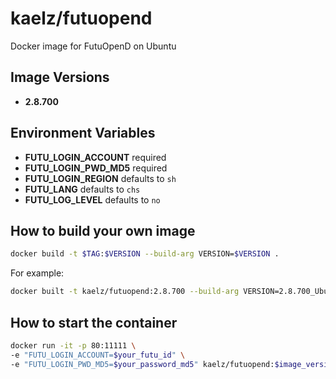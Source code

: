 # kaelz/futuopend

Docker image for FutuOpenD on Ubuntu

## Image Versions

- **2.8.700**

## Environment Variables

- **FUTU_LOGIN_ACCOUNT** required
- **FUTU_LOGIN_PWD_MD5** required
- **FUTU_LOGIN_REGION** defaults to `sh`
- **FUTU_LANG** defaults to `chs`
- **FUTU_LOG_LEVEL** defaults to `no`

## How to build your own image

```sh
docker build -t $TAG:$VERSION --build-arg VERSION=$VERSION .
```

For example:

```sh
docker built -t kaelz/futuopend:2.8.700 --build-arg VERSION=2.8.700_Ubuntu16.04 .
```

## How to start the container

```sh
docker run -it -p 80:11111 \
-e "FUTU_LOGIN_ACCOUNT=$your_futu_id" \
-e "FUTU_LOGIN_PWD_MD5=$your_password_md5" kaelz/futuopend:$image_version
```

